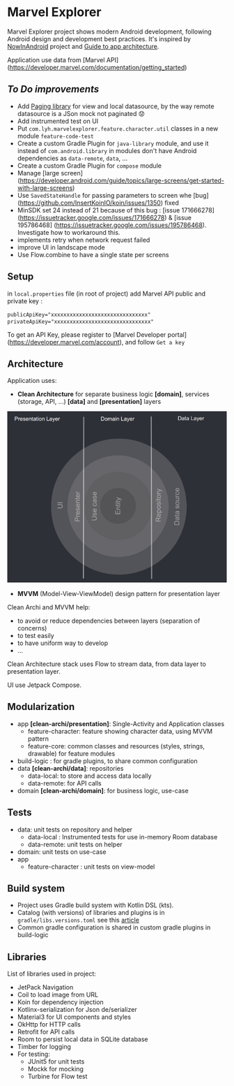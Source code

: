 # Marvel Explorer

Marvel Explorer project shows modern Android development, following Android design and development
best practices. It's inspired by [NowInAndroid](https://github.com/android/nowinandroid) project
and [Guide to app architecture](https://developer.android.com/topic/architecture).

Application use data from [Marvel API] (https://developer.marvel.com/documentation/getting_started)

## _To Do improvements_

- Add [Paging library](https://developer.android.com/topic/libraries/architecture/paging/v3-overview) for view and local datasource, by the way remote datasource is a JSon mock not paginated 😟
- Add instrumented test on UI
- Put `com.lyh.marvelexplorer.feature.character.util` classes in a new module `feature-code-test`
- Create a custom Gradle Plugin for `java-library` module, and use it instead of `com.android.library` in modules don't have Android dependencies as `data-remote`, `data`, ...
- Create a custom Gradle Plugin for `compose` module
- Manage [large screen] (https://developer.android.com/guide/topics/large-screens/get-started-with-large-screens) 
- Use `SavedStateHandle` for passing parameters to screen whe [bug] (https://github.com/InsertKoinIO/koin/issues/1350) fixed 
- MinSDK set 24 instead of 21 because of this bug : [issue 171666278] (https://issuetracker.google.com/issues/171666278) & [issue 195786468] (https://issuetracker.google.com/issues/195786468). Investigate how to workaround this.
- implements retry when network request failed
- improve UI in landscape mode
- Use Flow.combine to have a single state per screens

## Setup

in `local.properties` file (in root of project) add Marvel API public and private key : 
```
publicApiKey="xxxxxxxxxxxxxxxxxxxxxxxxxxxxxxx"
privateApiKey="xxxxxxxxxxxxxxxxxxxxxxxxxxxxxxx"
```

To get an API Key, please register to [Marvel Developer portal] (https://developer.marvel.com/account), and follow `Get a key`

## Architecture

Application uses:

- **Clean Architecture** for separate business logic **[domain]**, services (storage, API,
  ...) **[data]** and **[presentation]** layers

![Clean Architecture](doc/clean-archi.png)

- **MVVM** (Model-View-ViewModel) design pattern for presentation layer

Clean Archi and MVVM help:

- to avoid or reduce dependencies between layers (separation of concerns)
- to test easily
- to have uniform way to develop
- ...

Clean Architecture stack uses Flow to stream data, from data layer to presentation layer.

UI use Jetpack Compose.

## Modularization

- app **[clean-archi/presentation]**: Single-Activity and Application classes
    - feature-character: feature showing character data, using MVVM pattern
    - feature-core: common classes and resources (styles, strings, drawable) for feature modules
- build-logic : for gradle plugins, to share common configuration
- data **[clean-archi/data]**: repositories
    - data-local: to store and access data locally
    - data-remote: for API calls
- domain **[clean-archi/domain]**: for business logic, use-case

## Tests

- data: unit tests on repository and helper
    - data-local : Instrumented tests for use in-memory Room database
    - data-remote: unit tests on helper
- domain: unit tests on use-case
- app
    - feature-character : unit tests on view-model

## Build system

- Project uses Gradle build system with Kotlin DSL (kts).
- Catalog (with versions) of libraries and plugins is in `gradle/libs.versions.toml` see
  this [article](https://proandroiddev.com/gradle-version-catalogs-for-an-awesome-dependency-management-f2ba700ff894)
- Common gradle configuration is shared in custom gradle plugins in build-logic

## Libraries

List of libraries used in project:

- JetPack Navigation
- Coil to load image from URL
- Koin for dependency injection
- Kotlinx-serialization for Json de/serializer
- Material3 for UI components and styles
- OkHttp for HTTP calls
- Retrofit for API calls
- Room to persist local data in SQLite database
- Timber for logging
- For testing:
    - JUnit5 for unit tests
    - Mockk for mocking
    - Turbine for Flow test